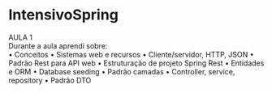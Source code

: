 # IntensivoSpring

AULA 1                                                   
Durante a aula aprendi sobre:                             
• Conceitos
• Sistemas web e recursos
• Cliente/servidor, HTTP, JSON
• Padrão Rest para API web
• Estruturação de projeto Spring Rest
• Entidades e ORM
• Database seeding
• Padrão camadas
• Controller, service, repository
• Padrão DTO
